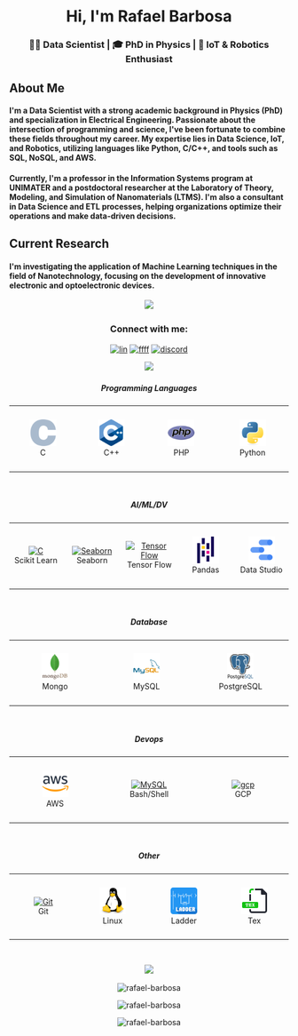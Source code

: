 <h1 align="center">Hi, I'm Rafael Barbosa</h1>
<h3 align="center">👨‍💻 Data Scientist | 🎓 PhD in Physics | 🤖 IoT & Robotics Enthusiast</h3>

## About Me
#### I'm a Data Scientist with a strong academic background in Physics (PhD) and specialization in Electrical Engineering. Passionate about the intersection of programming and science, I've been fortunate to combine these fields throughout my career. My expertise lies in Data Science, IoT, and Robotics, utilizing languages like Python, C/C++, and tools such as SQL, NoSQL, and AWS.


#### Currently, I'm a professor in the Information Systems program at UNIMATER and a postdoctoral researcher at the Laboratory of Theory, Modeling, and Simulation of Nanomaterials (LTMS). I'm also a consultant in Data Science and ETL processes, helping organizations optimize their operations and make data-driven decisions.

## Current Research
<!--Research-->
#### I'm investigating the application of Machine Learning techniques in the field of Nanotechnology, focusing on the development of innovative electronic and optoelectronic devices.

<p  align="center">
<img src="https://user-images.githubusercontent.com/73097560/115834477-dbab4500-a447-11eb-908a-139a6edaec5c.gif">             
<br>

<!--Contatos-->
<h3 align="center">Connect with me:</h3>
<p align="center">
<a href="https://www.linkedin.com/in/rafael-barbosa-a04b30114/" target="blank"><img align="center" src="https://raw.githubusercontent.com/rahuldkjain/github-profile-readme-generator/master/src/images/icons/Social/linked-in-alt.svg" alt="lin" height="30" width="40" /></a>
<a href="https://www.instagram.com/rafael.r.barbosa/" target="blank"><img align="center" src="https://raw.githubusercontent.com/rahuldkjain/github-profile-readme-generator/master/src/images/icons/Social/instagram.svg" alt="ffff" height="30" width="40" /></a>
<!--<a href="https://www.youtube.com/channel/UCNgLZm_1LWTiFOmUQPyOlYw" target="blank"><img align="center" src="https://raw.githubusercontent.com/rahuldkjain/github-profile-readme-generator/master/src/images/icons/Social/youtube.svg" alt="fff" height="30" width="40" /></a> -->
<a href="https://discord.gg/kkQvRhg" target="blank"><img align="center" src="https://raw.githubusercontent.com/rahuldkjain/github-profile-readme-generator/master/src/images/icons/Social/discord.svg" alt="discord" height="30" width="40" /></a>
</p> 

<!--Email-->
<p align="center">
<img src="https://img.shields.io/badge/-barbosa90r@gmail.com-556DB3?style=flat-square&logo=gmail&logoColor=EA4335"/>
</p>



<h5 align="center">Programming Languages</h5>

<table align= "center">
  <tr>
     <td align="center" width="140" height="112.43">
      <a href="https://www.cprogramming.com/" >
        <img src="https://raw.githubusercontent.com/devicons/devicon/master/icons/c/c-original.svg" width="48" height="48" alt="C" />
      </a>
      <br>C
    </td>
    <td align="center"  width="140" height="112.43">
      <a href="https://www.w3schools.com/cpp/" >
        <img src="https://raw.githubusercontent.com/devicons/devicon/master/icons/cplusplus/cplusplus-original.svg" width="48" height="48" alt="C++" />
      </a>
      <br>C++
    </td>
    <td align="center"  width="140" height="112.43">
      <a href="https://www.php.net">
        <img src="https://raw.githubusercontent.com/devicons/devicon/master/icons/php/php-original.svg" width="48" height="48" alt="PHP" />
      </a>
      <br>PHP
    </td>
    <td align="center"  width="140" height="112.43">
      <a href="https://www.python.org">
        <img src="https://raw.githubusercontent.com/devicons/devicon/master/icons/python/python-original.svg" width="48" height="48" alt="Python" />
      </a>
      <br>Python
    </td>

  </tr>
</table>
</br>

<h5 align="center">AI/ML/DV</h5>

<table align= "center">
  <tr>
     <td align="center" width="140" height="112.43">
      <a href="https://scikit-learn.org/" >
        <img src="https://upload.wikimedia.org/wikipedia/commons/0/05/Scikit_learn_logo_small.svg" width="48" height="48" alt="C" />
      </a>
      <br>Scikit Learn
    </td>
    <td align="center"  width="140" height="112.43">
      <a href="https://seaborn.pydata.org/" >
        <img src="https://seaborn.pydata.org/_images/logo-mark-lightbg.svg" width="48" height="48" alt="Seaborn" />
      </a>
      <br>Seaborn
    </td>
    <td align="center"  width="140" height="112.43">
      <a href="https://www.tensorflow.org">
        <img src="https://www.vectorlogo.zone/logos/tensorflow/tensorflow-icon.svg" width="48" height="48" alt="Tensor Flow" />
      </a>
      <br>Tensor Flow
    </td>
    <td align="center"  width="140" height="112.43">
      <a href="https://pandas.pydata.org/">
        <img src="https://raw.githubusercontent.com/devicons/devicon/2ae2a900d2f041da66e950e4d48052658d850630/icons/pandas/pandas-original.svg" width="48" height="48" alt="Pandas" />
      </a>
      <br>Pandas
    </td>
  <td align="center"  width="140" height="112.43">
      <a href="https://datastudio.google.com">
        <img src="img/data-studio.svg" width="48" height="48" alt="Data Studio" />
      </a>
      <br>Data Studio
    </td>
    

  </tr>
</table>
</br>


<h5 align="center">Database</h5>


<table align= "center">
  <tr>
     <td align="center" width="190" height="112.43">
      <a href="https://www.mongodb.com/" >
        <img src="https://raw.githubusercontent.com/devicons/devicon/master/icons/mongodb/mongodb-original-wordmark.svg" width="48" height="48" alt="Mongo" />
      </a>
      <br>Mongo
    </td>
    <td align="center"  width="190" height="112.43">
      <a href="https://www.mysql.com/" >
        <img src="https://raw.githubusercontent.com/devicons/devicon/master/icons/mysql/mysql-original-wordmark.svg" width="48" height="48" alt="MySQL"/>
      </a>
      <br>MySQL
    </td>
    <td align="center"  width="190" height="112.43">
      <a href="https://www.postgresql.org">
        <img src="https://raw.githubusercontent.com/devicons/devicon/master/icons/postgresql/postgresql-original-wordmark.svg" width="48" height="48" alt="Postgresql" />
      </a>
      <br>PostgreSQL
    </td>
  </tr>
</table>

</br>


<h5 align="center">Devops</h5>

<table align= "center">
  <tr>
     <td align="center" width="190" height="112.43">
      <a href="https://aws.amazon.com" >
        <img src="https://raw.githubusercontent.com/devicons/devicon/master/icons/amazonwebservices/amazonwebservices-original-wordmark.svg" width="48" height="48" alt="AWS" />
      </a>
      <br>AWS
    </td>
    <td align="center"  width="190" height="112.43">
      <a href="https://www.gnu.org/software/bash/" >
        <img src="https://www.vectorlogo.zone/logos/gnu_bash/gnu_bash-icon.svg" width="48" height="48" alt="MySQL"/>
      </a>
      <br>Bash/Shell
    </td>
    <td align="center"  width="190" height="112.43">
      <a href="https://cloud.google.com">
        <img src="https://www.vectorlogo.zone/logos/google_cloud/google_cloud-icon.svg" width="48" height="48" alt="gcp" />
      </a>
      <br>GCP
    </td>
  

  </tr>
</table>
</br>


<h5 align="center">Other</h5>

<table align= "center">
  <tr>
     <td align="center" width="140" height="112.43">
      <a href="https://git-scm.com/" >
        <img src="https://www.vectorlogo.zone/logos/git-scm/git-scm-icon.svg" width="48" height="48" alt="Git" />
      </a>
      <br>Git
    </td>
    <td align="center"  width="140" height="112.43">
      <a href="https://www.linux.org/" >
        <img src="https://raw.githubusercontent.com/devicons/devicon/master/icons/linux/linux-original.svg" width="48" height="48" alt="Linux" />
      </a>
      <br>Linux
    </td>
    <td align="center"  width="140" height="112.43">
      <a href="https://pt.wikipedia.org/wiki/Linguagem_ladder">
        <img src="img/ladder.png" width="48" height="48" alt="Ladder" />
      </a>
      <br>Ladder
    </td>
    <td align="center"  width="140" height="112.43">
      <a href="https://www.overleaf.com/">
        <img src="img/tex.svg" width="48" height="48" alt="Tex" />
      </a>
      <br>Tex
    </td>

  </tr>
</table>
</br>




<!--Git Stats-->
<p  align="center">
<img src="https://user-images.githubusercontent.com/73097560/115834477-dbab4500-a447-11eb-908a-139a6edaec5c.gif">             
<br>


 <p align="center"> <img src="https://github-readme-stats.vercel.app/api/top-langs?username=rafael-barbosa&show_icons=true&locale=en&layout=compact" alt="rafael-barbosa" /></p>

<p align="center"> <img src="https://github-readme-stats.vercel.app/api?username=rafael-barbosa&show_icons=true&locale=en" alt="rafael-barbosa" /></p> 


<!--SVG BOTTOM-->
<p align="center"> <img src="https://raw.githubusercontent.com/mayhemantt/mayhemantt/Update/svg/Bottom.svg" alt="rafael-barbosa" /></p> 









